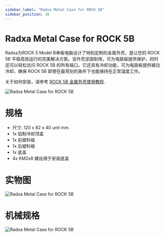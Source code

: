 ```yaml
---
sidebar_label: "Radxa Metal Case for ROCK 5B"
sidebar_position: 30
---
```


# Radxa Metal Case for ROCK 5B

Radxa为ROCK 5 Model B单板电脑设计了特别定制的金属外壳，是让您的 ROCK 5B 平稳高效运行的完美解决方案。该外壳坚固耐用，可为电路板提供保护，同时还可以轻松访问 ROCK 5B 的所有端口。它还具有冷却功能，可为电路板提供被动冷却，确保 ROCK 5B 即使在最苛刻的条件下也能保持在正常温度工作。

关于如何安装，请参考 [ROCK 5B 金属外壳使用教程](/rock5/rock5b/accessories-guides/metal-case).

![Radxa Metal Case for ROCK 5B](/img/accessories/metal-case-1.webp)

# 规格

- 尺寸: 120 x 82 x 40 unit mm.
- 1x 铝制冷却顶盖
- 1x 前塑料板
- 1x 后塑料板
- 1x 底盖
- 4x KM2x8 螺丝用于安装底盖

# 实物图

![Radxa Metal Case for ROCK 5B](/img/accessories/metal-case-2.webp)

# 机械规格

![Radxa Metal Case for ROCK 5B](/img/accessories/metal-case-3.webp)
